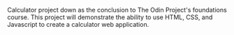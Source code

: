 Calculator project down as the conclusion to The Odin Project's foundations course. This project will demonstrate the ability to use HTML, CSS, and Javascript to create a calculator web application.
